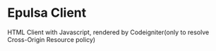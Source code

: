 # Epulsa Client
HTML Client with Javascript, rendered by Codeigniter(only to resolve Cross-Origin 
Resource policy)
